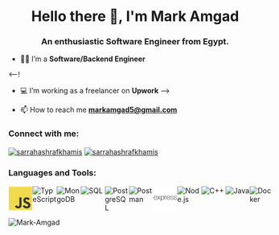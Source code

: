 <h1 align="center">Hello there 👋, I'm Mark Amgad</h1>
<h3 align="center">An enthusiastic Software Engineer from Egypt.</h3>

- 👨‍💻 I’m a **Software/Backend Engineer**

<--!
- 💻 I’m working as a freelancer on **Upwork**
-->

- 📫 How to reach me **markamgad5@gmail.com**


<h3 align="left">Connect with me:</h3>
<p align="left">
<a href="https://www.linkedin.com/in/mark-amgad-697aaa176/" target="blank"><img align="center" src="https://raw.githubusercontent.com/rahuldkjain/github-profile-readme-generator/master/src/images/icons/Social/linked-in-alt.svg" alt="sarrahashrafkhamis" height="30" width="40" /></a>
<a href="https://leetcode.com/Mark_Amgad/" target="blank"><img align="center" src="https://raw.githubusercontent.com/rahuldkjain/github-profile-readme-generator/master/src/images/icons/Social/leet-code.svg" alt="sarrahashrafkhamis" height="30" width="40" /></a>
</p>

<h3 align="left">Languages and Tools:</h3>
<p align="left">
<div style="display: flex; align-items: center;">
    <img src="https://raw.githubusercontent.com/devicons/devicon/master/icons/javascript/javascript-original.svg" alt="JavaScript" title="JavaScript" width="48" height="48" />
    <img src="https://img.icons8.com/color/48/000000/typescript.png" alt="TypeScript" title="TypeScript" width="48" height="48" />
    <img src="https://img.icons8.com/color/48/000000/mongodb.png" alt="MongoDB" title="MongoDB" width="48" height="48" />
    <img src="https://img.icons8.com/color/48/000000/sql.png" alt="SQL" title="SQL" width="48" height="48" />
    <img src="https://img.icons8.com/color/48/000000/postgreesql.png" alt="PostgreSQL" title="PostgreSQL" width="48" height="48" />
    <img src="https://www.vectorlogo.zone/logos/getpostman/getpostman-icon.svg" alt="Postman" title="Postman" width="48" height="48" />
    <img src="https://raw.githubusercontent.com/devicons/devicon/master/icons/express/express-original-wordmark.svg" alt="Express" title="Express" width="48" height="48" />
    <img src="https://img.icons8.com/color/48/000000/nodejs.png" alt="Node.js" title="Node.js" width="48" height="48" />
    <img src="https://img.icons8.com/color/48/000000/c-plus-plus-logo.png" alt="C++" title="C++" width="48" height="48" />
    <img src="https://img.icons8.com/color/48/000000/java-coffee-cup-logo.png" alt="Java" title="Java" width="48" height="48" />
    <img src="https://img.icons8.com/color/48/000000/docker.png" alt="Docker" title="Docker" width="48" height="48" />
</div>
</p>

<p><img align="center" src="https://github-readme-stats.vercel.app/api/top-langs?username=Mark-Amgad&show_icons=true&locale=en&layout=compact" alt="Mark-Amgad" /></p>

<!--
**Mark-Amgad/Mark-Amgad** is a ✨ _special_ ✨ repository because its `README.md` (this file) appears on your GitHub profile.

Here are some ideas to get you started:

- 🔭 I’m currently working on ...
- 🌱 I’m currently learning ...
- 👯 I’m looking to collaborate on ...
- 🤔 I’m looking for help with ...
- 💬 Ask me about ...
- 📫 How to reach me: ...
- 😄 Pronouns: ...
- ⚡ Fun fact: ...
-->
